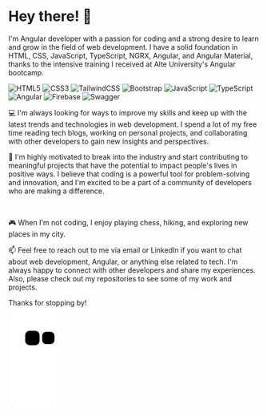 # Hey there! 👋


I'm  Angular developer with a passion for coding and a strong desire to learn and grow in the field of web development. I have a solid foundation in HTML, CSS, JavaScript, TypeScript, NGRX, Angular, and Angular Material, thanks to the intensive training I received at Alte University's Angular bootcamp.


<p>
  <img src="https://img.shields.io/badge/html5-%23E34F26.svg?style=for-the-badge&amp;logo=html5&amp;logoColor=white" alt="HTML5">
  <img src="https://img.shields.io/badge/css3-%231572B6.svg?style=for-the-badge&amp;logo=css3&amp;logoColor=white" alt="CSS3">
  <img src="https://img.shields.io/badge/tailwindcss-%2338B2AC.svg?style=for-the-badge&amp;logo=tailwind-css&amp;logoColor=white" alt="TailwindCSS">
   <img src="https://img.shields.io/badge/bootstrap-%23563D7C.svg?style=for-the-badge&amp;logo=bootstrap&amp;logoColor=white" alt="Bootstrap">
  <img src="https://img.shields.io/badge/javascript-%23323330.svg?style=for-the-badge&amp;logo=javascript&amp;logoColor=%23F7DF1E" alt="JavaScript">
   <img src="https://img.shields.io/badge/typescript-%23007ACC.svg?style=for-the-badge&amp;logo=typescript&amp;logoColor=white" alt="TypeScript"> 
  <img src="https://img.shields.io/badge/angular-%23DD0031.svg?style=for-the-badge&amp;logo=angular&amp;logoColor=white" alt="Angular"> 
   <img src="https://img.shields.io/badge/firebase-%23039BE5.svg?style=for-the-badge&amp;logo=firebase" alt="Firebase">
   <img src="https://img.shields.io/badge/-Swagger-%23Clojure?style=for-the-badge&amp;logo=swagger&amp;logoColor=white" alt="Swagger"></p>


💻 I'm always looking for ways to improve my skills and keep up with the latest trends and technologies in web development. I spend a lot of my free time reading tech blogs, working on personal projects, and collaborating with other developers to gain new insights and perspectives.

🚀 I'm highly motivated to break into the industry and start contributing to meaningful projects that have the potential to impact people's lives in positive ways. I believe that coding is a powerful tool for problem-solving and innovation, and I'm excited to be a part of a community of developers who are making a difference.

<img src="https://github-readme-stats.vercel.app/api/top-langs/?username=joglidze&amp;theme=dark&amp;hide_border=false&amp;include_all_commits=false&amp;count_private=false&amp;layout=compact" alt="">

🎮 When I'm not coding, I enjoy playing chess, hiking, and exploring new places in my city.



📫 Feel free to reach out to me via email or LinkedIn if you want to chat about web development, Angular, or anything else related to tech. I'm always happy to connect with other developers and share my experiences. Also, please check out my repositories to see some of my work and projects.

Thanks for stopping by!

![Snake animation](https://github.com/madushadhanushka/github-readme/blob/output/github-contribution-snake.svg)
